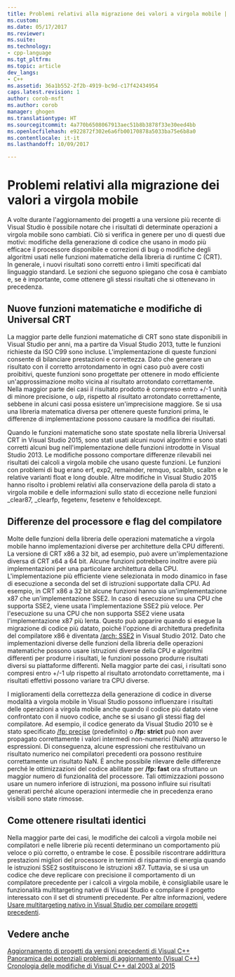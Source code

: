 ```yaml
---
title: Problemi relativi alla migrazione dei valori a virgola mobile | Microsoft Docs
ms.custom: 
ms.date: 05/17/2017
ms.reviewer: 
ms.suite: 
ms.technology:
- cpp-language
ms.tgt_pltfrm: 
ms.topic: article
dev_langs:
- C++
ms.assetid: 36a1b552-2f2b-4919-bc9d-c17f42434954
caps.latest.revision: 1
author: corob-msft
ms.author: corob
manager: ghogen
ms.translationtype: HT
ms.sourcegitcommit: 4a770b6508067913aec51b8b3878f33e30eed4bb
ms.openlocfilehash: e922872f302e6a6fb00170878a5033ba75e6b8a0
ms.contentlocale: it-it
ms.lasthandoff: 10/09/2017

---
```

# <a name="floating-point-migration-issues"></a>Problemi relativi alla migrazione dei valori a virgola mobile  
  
A volte durante l'aggiornamento dei progetti a una versione più recente di Visual Studio è possibile notare che i risultati di determinate operazioni a virgola mobile sono cambiati. Ciò si verifica in genere per uno di questi due motivi: modifiche della generazione di codice che usano in modo più efficace il processore disponibile e correzioni di bug o modifiche degli algoritmi usati nelle funzioni matematiche della libreria di runtime C (CRT). In generale, i nuovi risultati sono corretti entro i limiti specificati dal linguaggio standard. Le sezioni che seguono spiegano che cosa è cambiato e, se è importante, come ottenere gli stessi risultati che si ottenevano in precedenza.  

## <a name="new-math-functions-and-universal-crt-changes"></a>Nuove funzioni matematiche e modifiche di Universal CRT  
  
La maggior parte delle funzioni matematiche di CRT sono state disponibili in Visual Studio per anni, ma a partire da Visual Studio 2013, tutte le funzioni richieste da ISO C99 sono incluse. L'implementazione di queste funzioni consente di bilanciare prestazioni e correttezza. Dato che generare un risultato con il corretto arrotondamento in ogni caso può avere costi proibitivi, queste funzioni sono progettate per ottenere in modo efficiente un'approssimazione molto vicina al risultato arrotondato correttamente. Nella maggior parte dei casi il risultato prodotto è compreso entro +/-1 unità di minore precisione, o *ulp*, rispetto al risultato arrotondato correttamente, sebbene in alcuni casi possa esistere un'imprecisione maggiore. Se si usa una libreria matematica diversa per ottenere queste funzioni prima, le differenze di implementazione possono causare la modifica dei risultati.   
    
Quando le funzioni matematiche sono state spostate nella libreria Universal CRT in Visual Studio 2015, sono stati usati alcuni nuovi algoritmi e sono stati corretti alcuni bug nell'implementazione delle funzioni introdotte in Visual Studio 2013. Le modifiche possono comportare differenze rilevabili nei risultati dei calcoli a virgola mobile che usano queste funzioni. Le funzioni con problemi di bug erano erf, exp2, remainder, remquo, scalbln, scalbn e le relative varianti float e long double.  Altre modifiche in Visual Studio 2015 hanno risolto i problemi relativi alla conservazione della parola di stato a virgola mobile e delle informazioni sullo stato di eccezione nelle funzioni _clear87, _clearfp, fegetenv, fesetenv e feholdexcept.  
  
## <a name="processor-differences-and-compiler-flags"></a>Differenze del processore e flag del compilatore  
  
Molte delle funzioni della libreria delle operazioni matematiche a virgola mobile hanno implementazioni diverse per architetture della CPU differenti. La versione di CRT x86 a 32 bit, ad esempio, può avere un'implementazione diversa di CRT x64 a 64 bit. Alcune funzioni potrebbero inoltre avere più implementazioni per una particolare architettura della CPU. L'implementazione più efficiente viene selezionata in modo dinamico in fase di esecuzione a seconda del set di istruzioni supportate dalla CPU. Ad esempio, in CRT x86 a 32 bit alcune funzioni hanno sia un'implementazione x87 che un'implementazione SSE2. In caso di esecuzione su una CPU che supporta SSE2, viene usata l'implementazione SSE2 più veloce. Per l'esecuzione su una CPU che non supporta SSE2 viene usata l'implementazione x87 più lenta. Questo può apparire quando si esegue la migrazione di codice più datato, poiché l'opzione di architettura predefinita del compilatore x86 è diventata [/arch: SSE2](../build/reference/arch-x86.md) in Visual Studio 2012. Dato che implementazioni diverse delle funzioni della libreria delle operazioni matematiche possono usare istruzioni diverse della CPU e algoritmi differenti per produrre i risultati, le funzioni possono produrre risultati diversi su piattaforme differenti. Nella maggior parte dei casi, i risultati sono compresi entro +/-1 ulp rispetto al risultato arrotondato correttamente, ma i risultati effettivi possono variare tra CPU diverse.  
  
I miglioramenti della correttezza della generazione di codice in diverse modalità a virgola mobile in Visual Studio possono influenzare i risultati delle operazioni a virgola mobile anche quando il codice più datato viene confrontato con il nuovo codice, anche se si usano gli stessi flag del compilatore. Ad esempio, il codice generato da Visual Studio 2010 se è stato specificato [/fp: precise](../build/reference/fp-specify-floating-point-behavior.md) (predefinito) o **/fp: strict** può non aver propagato correttamente i valori intermedi non-numerici (NaN) attraverso le espressioni. Di conseguenza, alcune espressioni che restituivano un risultato numerico nei compilatori precedenti ora possono restituire correttamente un risultato NaN. È anche possibile rilevare delle differenze perché le ottimizzazioni del codice abilitate per **/fp: fast** ora sfruttano un maggior numero di funzionalità del processore. Tali ottimizzazioni possono usare un numero inferiore di istruzioni, ma possono influire sui risultati generati perché alcune operazioni intermedie che in precedenza erano visibili sono state rimosse.  
  
## <a name="how-to-get-identical-results"></a>Come ottenere risultati identici  
  
Nella maggior parte dei casi, le modifiche dei calcoli a virgola mobile nei compilatori e nelle librerie più recenti determinano un comportamento più veloce o più corretto, o entrambe le cose. È possibile riscontrare addirittura prestazioni migliori del processore in termini di risparmio di energia quando le istruzioni SSE2 sostituiscono le istruzioni x87. Tuttavia, se si usa un codice che deve replicare con precisione il comportamento di un compilatore precedente per i calcoli a virgola mobile, è consigliabile usare le funzionalità multitargeting native di Visual Studio e compilare il progetto interessato con il set di strumenti precedente. Per altre informazioni, vedere [Usare multitargeting nativo in Visual Studio per compilare progetti precedenti](use-native-multi-targeting.md).  
  
## <a name="see-also"></a>Vedere anche  
  
[Aggiornamento di progetti da versioni precedenti di Visual C++](upgrading-projects-from-earlier-versions-of-visual-cpp.md)  
[Panoramica dei potenziali problemi di aggiornamento (Visual C++)](overview-of-potential-upgrade-issues-visual-cpp.md)  
[Cronologia delle modifiche di Visual C++ dal 2003 al 2015](visual-cpp-change-history-2003-2015.md)  

